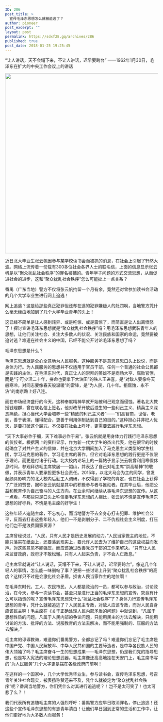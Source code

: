 ```yaml
---
ID: 286
post_title: >
  宣传毛泽东思想怎么就被追逃了？
author: pioneer
post_excerpt: ""
layout: post
permalink: https://sdxf28.gq/archives/286
published: true
post_date: 2018-01-25 19:25:45
---
```

“让人讲话，天不会塌下来，不让人讲话，迟早要跨台”
——1962年1月30日，毛泽东在扩大的中央工作会议上的讲话

<img class="alignnone size-full wp-image-312" src="http://sdxf26.gq/wp-content/uploads/2018/01/2018012520321866.jpg" alt="" width="940" height="593" />

近日北大毕业生张云帆因参与某学校读书会而被抓的消息，在社会上引起了轩然大波。网络上流传着一份载有300多位社会各界人士的联名信，上面的信息显示张云帆是以“聚众扰乱社会秩序”的罪名被捕的。青年学子问题的方式交流思想，从而促进社会的进步，这和“聚众扰乱社会秩序”怎么可能扯上一点关系？

番禺（广东当地）警方不仅将张云帆拘留一个月有余，竟然还对曾参加读书会活动的几个大学毕业生进行网上追逃！

网上追逃？这是给那些真正犯罪但还却在逃的犯罪嫌疑人的处罚啊，当地警方凭什么毫无缘由地加到了几个大学毕业青年的头上！

这已经不简单是让人感到诧异、或是吃惊、或是震惊了，而简直是让人出离愤怒了！探讨宣讲毛泽东思想就是“聚众扰乱社会秩序”吗？用毛泽东思想武装青年人的思想，让他们关注社会、关注大多数人的状况、关注民族和国家的命运，竟然要被追讨逃？难道在社会主义的中国，已经不能公开讨论毛泽东思想了吗？

毛泽东思想是什么？

毛泽东思想就是全心全意地为人民服务。这种服务不是意思意思口头上说说，而是身体力行。为人民服务的思想并不仅适用于官员干部，任何一个普通的社会公民都是实践的主体。在毛泽东时代，真正让人的崇拜的英雄不是商场大亨、腐败官僚，而是“宁可少活二十年，拼命也要拿下大油田”的铁人王进喜，是“对敌人要像冬天般寒冷，对同志要像春天般温暖”的雷锋，是“为人民，几十年。拒腐蚀，永不沾”的南京路上好八连。

而在市场经济盛行的今天，这种奉献精神早就开始被利己观念而侵蚀。著名北大教授钱理群，曾在联名信上签名，他对改革开放后滋生的一些利己主义、精英主义深恶痛绝，担心当代大学会培养一些“精致的利己主义者”——“们高智商，世俗，老到，善于表演，懂得配合，更善于利用体制达到自己的目的。”这种担心并非杞人忧天，是要打破这个魔咒，不仅要在社会上呼吁，更需要去践行毛泽东思想。

“天下大事必作于细，天下难事必作于易”。张云帆就是用身体力行践行毛泽东思想的佼佼者。根据网上的资料显示，作为新一代大学生的杰出代表，他在很早的时候就确立了对共产主义的信仰，并在北京大学期间加入了马克思主义类型的学生社团，学习马克思的著作，学习毛主席的著作。但它对毛泽东思想的践行更是不仅限于理论，而更是付诸于行动。北大校内论坛上的一篇帖子显示张云帆曾利用寒假休息时间，参观拜访毛主席故居——韶山，并表达了自己对毛主席“崇高精神”的敬佩，并表示青年人要承担更多社会责任。2015年，以北大马会为主的同学，曾发起颇具影响力的北大校内后勤工人调研，不仅得到了学校的肯定，也在社会上获得了广泛的赞誉，据称张云帆就是其中的积极参与者与推动者。在其毕业后，他把公益和教育作为自己奋斗的人生方向，在业余时间继续从事毛泽东思想的宣传。从这一点看，与那些只是口头上称信奉毛泽东思想的人相比，张云帆不愧是宣传毛泽东思想的好标兵，不愧是毛主席的好学生！

这些年轻人追随主席，不忘初心，而当地警方不去全身心打击犯罪、维护社会公平，反而去打击这些年轻人，他们一不是剥削分子、二不仇视社会主义制度，打压他们岂不是浪费国家资源？

主席曾经说过，“人民，只有人民才是历史发展的动力。”人民当家做主的地位，不能只落实在纸面上，还要落到现实上，要允许人民去为了维护自己的这些权益而发声。对这些意见不能强压，而应该通过改善党员干部的工作来解决。“只有让人民来监督政府，政府才不敢松懈。只有人人起来负责，才不会人亡政息。”

毛主席早就说过“让人说话，天塌不下来，不让人说话，迟早要跨台”。像这几个年轻人的事情，怎么能一味删帖了事？更把一些讨论上升到“聚众扰乱社会秩序”的高度？这样只不过是会激化社会矛盾，损害人民当家作主的地位啊！

在毛泽东时代，工人、农民市民，人人都是政治的一员，都可以参与政治，讨论政治，在今天，参与一次读书会，甚至只是进行正当的毛泽东思想的宣传，究竟有什么可以指责的呢？宣传毛泽东思想凭什么“扰乱社会秩序”了？身体力行宣传毛泽东思想的青年，凭什么就被追逃了？人民民主专政，对敌人应该专政，而对人民自身应该民主啊！毛主席在《关于正确处理人民内部矛盾的问题》中就说到，“凡属于思想性质的问题，凡属于人民内部的争论问题，只能用民主的方法去解决，只能用讨论的方法、批评的方法、说服教育的方法去解决，而不能用强制的、压服的方法去解决。”

毛主席的谆谆教诲，难道你们番禺警方，全都忘记了吗？难道你们忘记了毛主席是中国产党、中国人民解放军、中华人民共和国的主要缔造者，是中华各民族人民的伟大领袖了吗？毛主席奋斗一生的思想成果——毛泽东思想，仍是我们党的指导思想，也是写入宪法的理论思想武器，毛主席像还高高地挂在天安门上，毛主席书写的“为人民服务”几个大字更是摆在各级政府门前啊！

在这样的一个国家中，几个大学优秀毕业生，参与读书会，宣传毛泽东思想，号召青年关注社会现实，被表扬称赞还来不及，凭什么就被定为“聚众扰乱社会秩序”呢？番禺当地警方，你们凭什么对其进行追逃呢？！岂不是太可笑了！也太可悲了么？！

我们代表所有追随毛主席的人强烈呼吁：番禺警方应早日取消罪名，停止追逃！还这些个宣传毛泽东思想的有志青年清白！让他们早日回到正常的生活和工作中，让他们更好地为大多数人而服务！

&nbsp;

&nbsp;